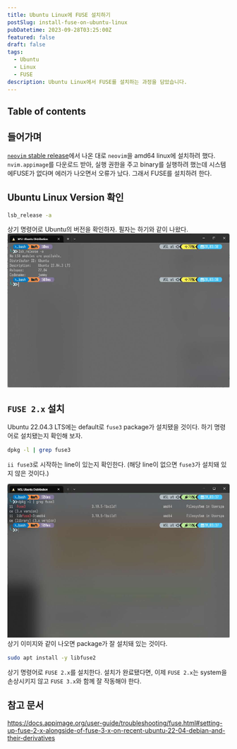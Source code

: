 ```yaml
---
title: Ubuntu Linux에 FUSE 설치하기
postSlug: install-fuse-on-ubuntu-linux
pubDatetime: 2023-09-28T03:25:00Z
featured: false
draft: false
tags:
  - Ubuntu
  - Linux
  - FUSE
description: Ubuntu Linux에서 FUSE를 설치하는 과정을 담았습니다.
---
```


## Table of contents

## 들어가며

[`neovim` stable release](https://github.com/neovim/neovim/releases/tag/stable)에서 나온 대로 `neovim`을 amd64 linux에 설치하려 했다.
`nvim.appimage`를 다운로드 받아, 실행 권한을 주고 binary를 실행하려 했는데 시스템에FUSE가 없다며 에러가 나오면서 오류가 났다.
그래서 FUSE를 설치하려 한다.

## Ubuntu Linux Version 확인

```bash
lsb_release -a
```

상기 명령어로 Ubuntu의 버전을 확인하자.
필자는 하기와 같이 나왔다.
![](/src/assets/image/install-fuse-on-ubuntu-linux-1695839485146.jpeg)

## `FUSE 2.x` 설치

Ubuntu 22.04.3 LTS에는 default로 `fuse3` package가 설치됐을 것이다.
하기 명령어로 설치됐는지 확인해 보자.

```bash
dpkg -l | grep fuse3
```

`ii fuse3`로 시작하는 line이 있는지 확인한다. (해당 line이 없으면 `fuse3`가 설치돼 있지 않은 것이다.)

![](/src/assets/image/install-fuse-on-ubuntu-linux-1695839873427.jpeg)
상기 이미지와 같이 나오면 package가 잘 설치돼 있는 것이다.

```bash
sudo apt install -y libfuse2
```

상기 명령어로 `FUSE 2.x`를 설치한다.
설치가 완료됐다면, 이제 `FUSE 2.x`는 system을 손상시키지 않고 `FUSE 3.x`와 함께 잘 작동해야 한다.

## 참고 문서

<https://docs.appimage.org/user-guide/troubleshooting/fuse.html#setting-up-fuse-2-x-alongside-of-fuse-3-x-on-recent-ubuntu-22-04-debian-and-their-derivatives>
